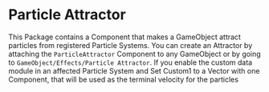 # Particle Attractor
This Package contains a Component that makes a GameObject attract particles from registered Particle Systems. You can create an Attractor by attaching the `ParticleAttractor` Component to any GameObject or by going to `GameObject/Effects/Particle Attractor`.
If you enable the custom data module in an affected Particle System and Set Custom1 to a Vector with one Component, that will be used as the terminal velocity for the particles
